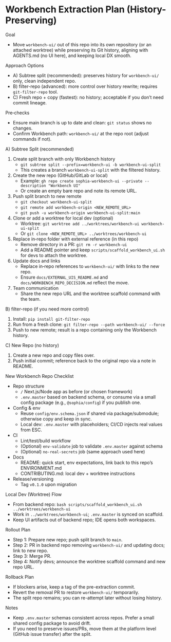 # Workbench Extraction Plan (History-Preserving)

Goal
- Move `workbench-ui/` out of this repo into its own repository (or an attached worktree) while preserving its Git history, aligning with AGENTS.md (no UI here), and keeping local DX smooth.

Approach Options
- A) Subtree split (recommended): preserves history for `workbench-ui/` only, clean independent repo.
- B) filter-repo (advanced): more control over history rewrite; requires `git-filter-repo` tool.
- C) Fresh repo + copy (fastest): no history; acceptable if you don’t need commit lineage.

Pre‑checks
- Ensure main branch is up to date and clean: `git status` shows no changes.
- Confirm Workbench path: `workbench-ui/` at the repo root (adjust commands if not).

A) Subtree Split (recommended)
1) Create split branch with only Workbench history
   - `git subtree split --prefix=workbench-ui -b workbench-ui-split`
   - This creates a branch `workbench-ui-split` with the filtered history.
2) Create the new repo (GitHub/GitLab or local)
   - Example: `gh repo create sophia-workbench-ui --private --description "Workbench UI"`
   - Or create an empty bare repo and note its remote URL.
3) Push split branch to new remote
   - `git checkout workbench-ui-split`
   - `git remote add workbench-origin <NEW_REMOTE_URL>`
   - `git push -u workbench-origin workbench-ui-split:main`
4) Clone or add a worktree for local dev (optional)
   - Worktree: `git worktree add ../worktrees/workbench-ui workbench-ui-split`
   - Or `git clone <NEW_REMOTE_URL> ../worktrees/workbench-ui`
5) Replace in‑repo folder with external reference (in this repo)
   - Remove directory in a PR: `git rm -r workbench-ui`
   - Add a README pointer and keep `scripts/scaffold_workbench_ui.sh` for devs to attach the worktree.
6) Update docs and links
   - Replace in‑repo references to `workbench-ui/` with links to the new repo.
   - Ensure `docs/EXTERNAL_UIS_README.md` and `docs/WORKBENCH_REPO_DECISION.md` reflect the move.
7) Team communication
   - Share the new repo URL and the worktree scaffold command with the team.

B) filter-repo (if you need more control)
1) Install: `pip install git-filter-repo`
2) Run from a fresh clone: `git filter-repo --path workbench-ui/ --force`
3) Push to new remote; result is a repo containing only the Workbench history.

C) New Repo (no history)
1) Create a new repo and copy files over.
2) Push initial commit; reference back to the original repo via a note in README.

New Workbench Repo Checklist
- Repo structure
  - `/` Next.js/Node app as before (or chosen framework)
  - `.env.master` based on backend schema, or consume via a small config package (e.g., `@sophia/config`) if you publish one.
- Config & env
  - Reuse `config/env.schema.json` if shared via package/submodule; otherwise copy and keep in sync.
  - Local dev: `.env.master` with placeholders; CI/CD injects real values from ESC.
- CI
  - Lint/test/build workflow
  - (Optional) `env-validate` job to validate `.env.master` against schema
  - (Optional) `no-real-secrets` job (same approach used here)
- Docs
  - README: quick start, env expectations, link back to this repo’s ENVIRONMENT.md
  - CONTRIBUTING.md: local dev + worktree instructions
- Release/versioning
  - Tag `v0.1.0` upon migration

Local Dev (Worktree) Flow
- From backend repo: `bash scripts/scaffold_workbench_ui.sh ../worktrees/workbench-ui`
- Work in `../worktrees/workbench-ui`; `.env.master` is synced on scaffold.
- Keep UI artifacts out of backend repo; IDE opens both workspaces.

Rollout Plan
- Step 1: Prepare new repo; push split branch to `main`.
- Step 2: PR in backend repo removing `workbench-ui/` and updating docs; link to new repo.
- Step 3: Merge PR.
- Step 4: Notify devs; announce the worktree scaffold command and new repo URL.

Rollback Plan
- If blockers arise, keep a tag of the pre-extraction commit.
- Revert the removal PR to restore `workbench-ui/` temporarily.
- The split repo remains; you can re-attempt later without losing history.

Notes
- Keep `.env.master` schemas consistent across repos. Prefer a small shared config package to avoid drift.
- If you need to preserve issues/PRs, move them at the platform level (GitHub issue transfer) after the split.
